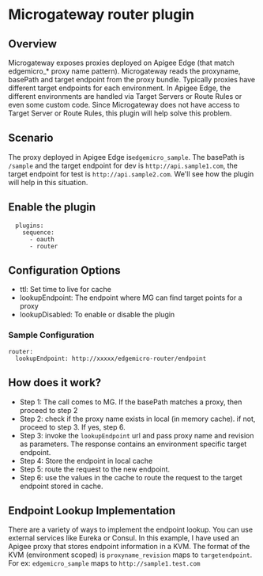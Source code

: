 # Microgateway router plugin

## Overview
Microgateway exposes proxies deployed on Apigee Edge (that match edgemicro_* proxy name pattern). Microgateway reads the proxyname, basePath and target endpoint from the proxy bundle. Typically proxies have different target endpoints for each environment. In Apigee Edge, the different environments are handled via Target Servers or Route Rules or even some custom code. Since Microgateway does not have access to Target Server or Route Rules, this plugin will help solve this problem.

## Scenario
The proxy deployed in Apigee Edge is`edgemicro_sample`. The basePath is `/sample` and the target endpoint for dev is `http://api.sample1.com`, the target endpoint for test is `http://api.sample2.com`. We'll see how the plugin will help in this situation.

## Enable the plugin
```
  plugins:
    sequence:
      - oauth
      - router
```

## Configuration Options
* ttl: Set time to live for cache
* lookupEndpoint: The endpoint where MG can find target points for a proxy
* lookupDisabled: To enable or disable the plugin

### Sample Configuration
```
router:
  lookupEndpoint: http://xxxxx/edgemicro-router/endpoint
```

## How does it work?
* Step 1: The call comes to MG. If the basePath matches a proxy, then proceed to step 2
* Step 2: check if the proxy name exists in local (in memory cache). if not, proceed to step 3. If yes, step 6.
* Step 3: invoke the `lookupEndpoint` url and pass proxy name and revision as parameters. The response contains an environment specific target endpoint.
* Step 4: Store the endpoint in local cache
* Step 5: route the request to the new endpoint.
* Step 6: use the values in the cache to route the request to the target endpoint stored in cache.

## Endpoint Lookup Implementation
There are a variety of ways to implement the endpoint lookup. You can use external services like Eureka or Consul. In this example, I have used an Apigee proxy that stores endpoint information in a KVM. The format of the KVM (environment scoped) is `proxyname_revision` maps to `targetendpoint`. For ex: `edgemicro_sample` maps to `http://sample1.test.com`


